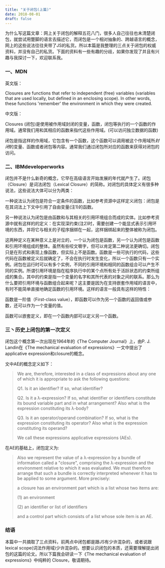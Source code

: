```yaml
---
title: "关于闭包(上篇)"
date: 2018-08-01
draft: false
---
```


为什么写这篇文章：网上关于闭包的解释五花八门，很多人自己往往也未清楚闭包，就尝试用蹩脚的语言去描述它，而闭包是一个相对抽象的、跨越语言的概念，网上的这些说法往往夹带了JS的私货。所以本篇是我整理的三点关于闭包的权威资料，并没有自己的私货。下面的资料有一些有趣的分歧，如果你发现了并且有兴趣与我探讨一下，欢迎联系我。

### 一、MDN

英文版：

Closures are functions that refer to independent (free) variables (variables that are used locally, but defined in an enclosing scope). In other words, these functions 'remember' the environment in which they were created.

中文版：

Closures (闭包)是使用被作用域封闭的变量，函数，闭包等执行的一个函数的作用域。通常我们用和其相应的函数来指代这些作用域。(可以访问独立数据的函数)

闭包是指这样的作用域，它包含有一个函数，这个函数可以调用被这个作用域所*封闭*的变量、函数或者闭包等内容。通常我们通过闭包所对应的函数来获得对闭包的访问。

### 二、IBMdeveloperworks

闭包并不是什么新奇的概念，它早在高级语言开始发展的年代就产生了。闭包（Closure）是词法闭包（Lexical Closure）的简称。对闭包的具体定义有很多种说法，这些说法大体可以分为两类：

一种说法认为闭包是符合一定条件的函数，比如参考资源中这样定义闭包：闭包是在其词法上下文中引用了自由变量(注1)的函数。

另一种说法认为闭包是由函数和与其相关的引用环境组合而成的实体。比如参考资源中就有这样的的定义：在实现深约束(注2)时，需要创建一个能显式表示引用环境的东西，并将它与相关的子程序捆绑在一起，这样捆绑起来的整体被称为闭包。

这两种定义在某种意义上是对立的，一个认为闭包是函数，另一个认为闭包是函数和引用环境组成的整体。虽然有些咬文嚼字，但可以肯定第二种说法更确切。闭包只是在形式和表现上像函数，但实际上不是函数。函数是一些可执行的代码，这些代码在函数被定义后就确定了，不会在执行时发生变化，所以一个函数只有一个实例。闭包在运行时可以有多个实例，不同的引用环境和相同的函数组合可以产生不同的实例。所谓引用环境是指在程序执行中的某个点所有处于活跃状态的约束所组成的集合。其中的约束是指一个变量的名字和其所代表的对象之间的联系。那么为什么要把引用环境与函数组合起来呢？这主要是因为在支持嵌套作用域的语言中，有时不能简单直接地确定函数的引用环境。这样的语言一般具有这样的特性：

函数是一阶值（First-class value），即函数可以作为另一个函数的返回值或参数，还可以作为一个变量的值。

函数可以嵌套定义，即在一个函数内部可以定义另一个函数。

### 三丶历史上闭包的第一次定义

闭包这个概念第一次出现在1964年的《The Computer Journal》上，由P. J. Landin在《The mechanical evaluation of expressions》一文中提出了applicative expression和closure的概念。

文中AE的概念定义如下：

>We are, therefore, interested in a class of expressions about any one of which it is appropriate to ask the following questions:
>
>Q1. Is it an identifier? If so, what identifier?
>
>Q2. Is it a λ-expression? If so, what identifier or identifiers constitute its bound variable part and in what arrangement? Also what is the expression constituting its λ-body?
>
>Q3. Is it an operator/operand combination? If so, what is the expression constituting its operator? Also what is the expression constituting its operand?
>
>We call these expressions applicative expressions (AEs).

在AE的基础上，闭包定义为:

>Also we represent the value of a λ-expression by a bundle of information called a "closure", comprising the λ-expression and the environment relative to which it was evaluated. We must therefore arrange that such a bundle is correctly interpreted whenever it has to be applied to some argument. More precisely:
>
>a closure has an environment part which is a list whose two items are:
>
>(1) an environment
>
>(2) an identifier or list of identifiers
>
>and a control part which consists of a list whose sole item is an AE.


### 结语
本篇中一共摘取了三点资料，前两点中闭包都是跟JS有少许混杂的，或者说跟lexical scope(词法作用域)少许混杂的。想要认识闭包的本质，还需要理解提出闭包的这篇的论文。所以下篇我会研读一下《The mechanical evaluation of expressions》中纯粹的 Closure，敬请期待。
